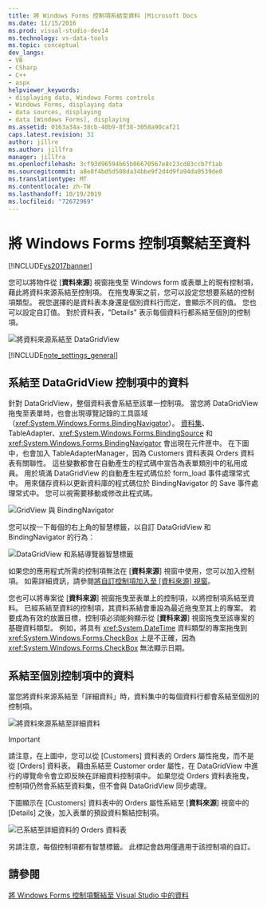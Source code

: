 ```yaml
---
title: 將 Windows Forms 控制項系結至資料 |Microsoft Docs
ms.date: 11/15/2016
ms.prod: visual-studio-dev14
ms.technology: vs-data-tools
ms.topic: conceptual
dev_langs:
- VB
- CSharp
- C++
- aspx
helpviewer_keywords:
- displaying data, Windows Forms controls
- Windows Forms, displaying data
- data sources, displaying
- data [Windows Forms], displaying
ms.assetid: 0163a34a-38cb-40b9-8f38-3058a90caf21
caps.latest.revision: 31
author: jillre
ms.author: jillfra
manager: jillfra
ms.openlocfilehash: 3cf93d96594b65b06670567e8c23cd83ccb7f1ab
ms.sourcegitcommit: a8e8f4bd5d508da34bbe9f2d4d9fa94da0539de0
ms.translationtype: MT
ms.contentlocale: zh-TW
ms.lasthandoff: 10/19/2019
ms.locfileid: "72672969"
---
```

# <a name="bind-windows-forms-controls-to-data"></a>將 Windows Forms 控制項繫結至資料
[!INCLUDE[vs2017banner](../includes/vs2017banner.md)]

您可以將物件從 [**資料來源**] 視窗拖曳至 Windows form 或表單上的現有控制項，藉此將資料來源系結至控制項。 在拖曳專案之前，您可以設定您想要系結的控制項類型。 視您選擇的是資料表本身還是個別資料行而定，會顯示不同的值。  您也可以設定自訂值。 對於資料表，"Details" 表示每個資料行都系結至個別的控制項。

 ![將資料來源系結至 DataGridView](../data-tools/media/raddata-bind-data-source-to-datagridview.png "raddata 將資料來源系結至 DataGridView")

 [!INCLUDE[note_settings_general](../includes/note-settings-general-md.md)]

## <a name="bind-to--data-in-a-datagridview-control"></a>系結至 DataGridView 控制項中的資料
 針對 DataGridView，整個資料表會系結至該單一控制項。 當您將 DataGridView 拖曳至表單時，也會出現導覽記錄的工具區域（<xref:System.Windows.Forms.BindingNavigator>）。 [資料集](../data-tools/dataset-tools-in-visual-studio.md)、TableAdapter、<xref:System.Windows.Forms.BindingSource> 和 <xref:System.Windows.Forms.BindingNavigator> 會出現在元件匣中。 在下圖中，也會加入 TableAdapterManager，因為 Customers 資料表與 Orders 資料表有關聯性。 這些變數都會在自動產生的程式碼中宣告為表單類別中的私用成員。 用於填滿 DataGridView 的自動產生程式碼位於 form_load 事件處理常式中。 用來儲存資料以更新資料庫的程式碼位於 BindingNavigator 的 Save 事件處理常式中。 您可以視需要移動或修改此程式碼。

 ![GridView 與 BindingNavigator](../data-tools/media/raddata-gridview-with-bindingnavigator.png "使用 BindingNavigator raddata GridView")

 您可以按一下每個的右上角的智慧標籤，以自訂 DataGridView 和 BindingNavigator 的行為：

 ![DataGridView 和系結導覽器智慧標籤](../data-tools/media/raddata-datagridview-and-binding-navigator-smart-tags.png "raddata DataGridView 和系結導覽器智慧標籤")

 如果您的應用程式所需的控制項無法在 [**資料來源**] 視窗中使用，您可以加入控制項。 如需詳細資訊，請參閱[將自訂控制項加入至 [資料來源] 視窗](../data-tools/add-custom-controls-to-the-data-sources-window.md)。

 您也可以將專案從 [**資料來源**] 視窗拖曳至表單上的控制項，以將控制項系結至資料。 已經系結至資料的控制項，其資料系結會重設為最近拖曳至其上的專案。 若要成為有效的放置目標，控制項必須能夠顯示從 [**資料來源**] 視窗拖曳至該專案的基礎資料類型。 例如，將具有 <xref:System.DateTime> 資料類型的專案拖曳到 <xref:System.Windows.Forms.CheckBox> 上是不正確，因為 <xref:System.Windows.Forms.CheckBox> 無法顯示日期。

## <a name="bind-to--data-in-individual-controls"></a>系結至個別控制項中的資料
 當您將資料來源系結至「詳細資料」時，資料集中的每個資料行都會系結至個別的控制項。

 ![將資料來源系結至詳細資料](../data-tools/media/raddata-bind-data-source-to-details.png "raddata 將資料來源系結至詳細資料")

> [!IMPORTANT]
> 請注意，在上圖中，您可以從 [Customers] 資料表的 Orders 屬性拖曳，而不是從 [Orders] 資料表。 藉由系結至 Customer order 屬性，在 DataGridView 中進行的導覽命令會立即反映在詳細資料控制項中。 如果您從 Orders 資料表拖曳，控制項仍然會系結至資料集，但不會與 DataGridView 同步處理。

 下圖顯示在 [Customers] 資料表中的 Orders 屬性系結至 [**資料來源**] 視窗中的 [Details] 之後，加入表單的預設資料繫結控制項。

 ![已系結至詳細資料的 Orders 資料表](../data-tools/media/raddata-orders-table-bound-to-details.png "已系結至詳細資料的 raddata Orders 資料表")

 另請注意，每個控制項都有智慧標籤。 此標記會啟用僅適用于該控制項的自訂。

## <a name="see-also"></a>請參閱
 [將 Windows Forms 控制項繫結至 Visual Studio 中的資料](../data-tools/bind-windows-forms-controls-to-data-in-visual-studio.md)
